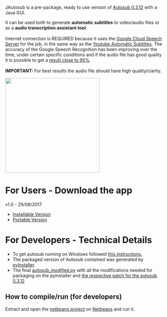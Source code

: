 JAutosub is a pre-package, ready to use version of <a href="https://github.com/agermanidis/autosub">Autosub 0.3.12</a> with a Java GUI.

It can be used both to generate <b>automatic subtitles</b> to video/audio files or as a <b>audio transcription assistant tool.</b> 
<br>
<br>
Internet connection is REQUIRED because it uses the <a href="https://cloud.google.com/speech/">Google Cloud Speech Server</a> for the job, in the same way as the <a href="https://support.google.com/youtube/answer/6373554?hl=en">Youtube Automatic Subtitles</a>. The accuracy of the Google Speech Recognition has been improving over the time, under certain specific conditions and if the audio file has good quality it is possible to get a <a href="https://medium.com/@mlockrey/youtube-s-incredible-95-accuracy-rate-on-auto-generated-captions-b059924765d5">result close to 95%</a>.
<br>
<br>
<b>IMPORTANT: </b> For best results the audio file should have high quality/clarity. 

<img src="https://github.com/raryelcostasouza/JAutosub/blob/master/jautosub-screenshot.png" height="300">

<h1>For Users - Download the app</h1>
v1.0 - 29/08/2017
<ul>

<li><a href="https://github.com/raryelcostasouza/JAutosub/releases/download/v1.0/JAutosub-Setup.exe">Installable Version</a></li>
<li><a href="https://github.com/raryelcostasouza/JAutosub/releases/download/v1.0/JAutosub-Portable.zip">Portable Version</a></li>
</ul>

<h1>For Developers - Technical Details</h1>
<ul>
<li> To get autosub running on Windows followed <a href="https://github.com/agermanidis/autosub/issues/31">this instructions.</a> </li>
<li> The packaged version of Autosub contained was generated by <a href="http://www.pyinstaller.org/"> pyInstaller</a>. </li>
<li> The final <a href="https://github.com/raryelcostasouza/JAutosub/blob/master/autosub_modified.py">autosub_modified.py<a> with all the modifications needed for packaging on the pyinstaller and <a href="https://github.com/raryelcostasouza/JAutosub/blob/master/patch-autosub-0.3.12.patch"> the respective patch for the autosub 0.3.12 </a> </li>
</ul>

<h2>How to compile/run (for developers)</h2>
Extract and open the <a href="https://github.com/raryelcostasouza/JAutosub/blob/master/JAutoSub-netbeans-project.zip">netbeans project</a> on <a href="https://netbeans.org/">Netbeans</a> and run it.

